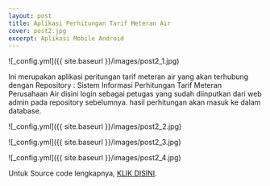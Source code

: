 ```yaml
---
layout: post
title: Aplikasi Perhitungan Tarif Meteran Air
cover: post2.jpg
excerpt: Aplikasi Mobile Android
---
```


![_config.yml]({{ site.baseurl }}/images/post2_1.jpg)

Ini merupakan aplikasi peritungan tarif meteran air yang akan terhubung dengan Repository : Sistem Informasi Perhitungan Tarif Meteran Perusahaan Air disini login sebagai petugas yang sudah diinputkan dari web admin pada repository sebelumnya. hasil perhitungan akan masuk ke dalam database.

![_config.yml]({{ site.baseurl }}/images/post2_2.jpg)

![_config.yml]({{ site.baseurl }}/images/post2_3.jpg)

![_config.yml]({{ site.baseurl }}/images/post2_4.jpg)

Untuk Source code lengkapnya, [KLIK DISINI](https://github.com/itsuga15/Aplikasi-Perhitungan-Tarif-Meteran-Air).
